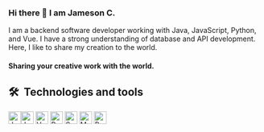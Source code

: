 ### Hi there 👋 I am Jameson C.

I am a backend software developer working with Java, JavaScript, Python, and Vue. I have a strong understanding of database and API development. Here, I like to share my creation to the world. 

#### Sharing your creative work with the world.


## 🛠  Technologies and tools
<img src="https://img.shields.io/badge/JavaScript-282C34?logo=javascript&logoColor=F7DF1E" alt="JavaScript logo" title="JavaScript" height="25" /><img src="https://img.shields.io/badge/Java-ED8B00?style=for-the-badge&logo=openjdk&logoColor=white" alt="Java logo" title="Java" height="25" />
<img src="https://img.shields.io/badge/Vue.js-35495E?style=for-the-badge&logo=vue.js&logoColor=4FC08D" alt="Vue logo" title="Vue" height="25" />
<img src="https://img.shields.io/badge/Python-3776AB?style=for-the-badge&logo=python&logoColor=white" alt="Python logo" title="Python" height="25" />
<img src="https://img.shields.io/badge/Spring-6DB33F?style=for-the-badge&logo=spring&logoColor=white" alt="Spring logo" title="Spring" height="25" />
<img src="https://img.shields.io/badge/MongoDB-4EA94B?style=for-the-badge&logo=mongodb&logoColor=white" alt="MongoDB logo" title="MongoDB" height="25" />
<img src="https://img.shields.io/badge/PostgreSQL-316192?style=for-the-badge&logo=postgresql&logoColor=white" alt="PostgresSQL logo" title="PostgresSQL" height="25" />


<!--
**jcheong9/jcheong9** is a ✨ _special_ ✨ repository because its `README.md` (this file) appears on your GitHub profile.

Here are some ideas to get you started:

- 🔭 I’m currently working on ...
- 🌱 I’m currently learning ...
- 👯 I’m looking to collaborate on ...
- 🤔 I’m looking for help with ...
- 💬 Ask me about ...
- 📫 How to reach me: ...
- 😄 Pronouns: ...
- ⚡ Fun fact: ...
-->
